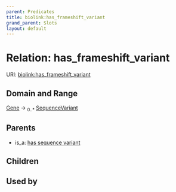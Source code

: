 ```yaml
---
parent: Predicates
title: biolink:has_frameshift_variant
grand_parent: Slots
layout: default
---
```


# Relation: has_frameshift_variant




URI: [biolink:has_frameshift_variant](https://w3id.org/biolink/vocab/has_frameshift_variant)

## Domain and Range

[Gene](Gene.md) ->  <sub>0..\*</sub> [SequenceVariant](SequenceVariant.md)

## Parents

 *  is_a: [has sequence variant](has_sequence_variant.md)

## Children


## Used by

